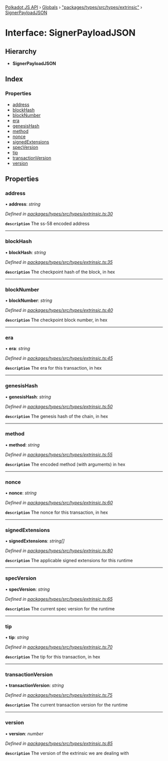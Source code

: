 [Polkadot JS API](../README.md) › [Globals](../globals.md) › ["packages/types/src/types/extrinsic"](../modules/_packages_types_src_types_extrinsic_.md) › [SignerPayloadJSON](_packages_types_src_types_extrinsic_.signerpayloadjson.md)

# Interface: SignerPayloadJSON

## Hierarchy

* **SignerPayloadJSON**

## Index

### Properties

* [address](_packages_types_src_types_extrinsic_.signerpayloadjson.md#address)
* [blockHash](_packages_types_src_types_extrinsic_.signerpayloadjson.md#blockhash)
* [blockNumber](_packages_types_src_types_extrinsic_.signerpayloadjson.md#blocknumber)
* [era](_packages_types_src_types_extrinsic_.signerpayloadjson.md#era)
* [genesisHash](_packages_types_src_types_extrinsic_.signerpayloadjson.md#genesishash)
* [method](_packages_types_src_types_extrinsic_.signerpayloadjson.md#method)
* [nonce](_packages_types_src_types_extrinsic_.signerpayloadjson.md#nonce)
* [signedExtensions](_packages_types_src_types_extrinsic_.signerpayloadjson.md#signedextensions)
* [specVersion](_packages_types_src_types_extrinsic_.signerpayloadjson.md#specversion)
* [tip](_packages_types_src_types_extrinsic_.signerpayloadjson.md#tip)
* [transactionVersion](_packages_types_src_types_extrinsic_.signerpayloadjson.md#transactionversion)
* [version](_packages_types_src_types_extrinsic_.signerpayloadjson.md#version)

## Properties

###  address

• **address**: *string*

*Defined in [packages/types/src/types/extrinsic.ts:30](https://github.com/polkadot-js/api/blob/b4cae1483/packages/types/src/types/extrinsic.ts#L30)*

**`description`** The ss-58 encoded address

___

###  blockHash

• **blockHash**: *string*

*Defined in [packages/types/src/types/extrinsic.ts:35](https://github.com/polkadot-js/api/blob/b4cae1483/packages/types/src/types/extrinsic.ts#L35)*

**`description`** The checkpoint hash of the block, in hex

___

###  blockNumber

• **blockNumber**: *string*

*Defined in [packages/types/src/types/extrinsic.ts:40](https://github.com/polkadot-js/api/blob/b4cae1483/packages/types/src/types/extrinsic.ts#L40)*

**`description`** The checkpoint block number, in hex

___

###  era

• **era**: *string*

*Defined in [packages/types/src/types/extrinsic.ts:45](https://github.com/polkadot-js/api/blob/b4cae1483/packages/types/src/types/extrinsic.ts#L45)*

**`description`** The era for this transaction, in hex

___

###  genesisHash

• **genesisHash**: *string*

*Defined in [packages/types/src/types/extrinsic.ts:50](https://github.com/polkadot-js/api/blob/b4cae1483/packages/types/src/types/extrinsic.ts#L50)*

**`description`** The genesis hash of the chain, in hex

___

###  method

• **method**: *string*

*Defined in [packages/types/src/types/extrinsic.ts:55](https://github.com/polkadot-js/api/blob/b4cae1483/packages/types/src/types/extrinsic.ts#L55)*

**`description`** The encoded method (with arguments) in hex

___

###  nonce

• **nonce**: *string*

*Defined in [packages/types/src/types/extrinsic.ts:60](https://github.com/polkadot-js/api/blob/b4cae1483/packages/types/src/types/extrinsic.ts#L60)*

**`description`** The nonce for this transaction, in hex

___

###  signedExtensions

• **signedExtensions**: *string[]*

*Defined in [packages/types/src/types/extrinsic.ts:80](https://github.com/polkadot-js/api/blob/b4cae1483/packages/types/src/types/extrinsic.ts#L80)*

**`description`** The applicable signed extensions for this runtime

___

###  specVersion

• **specVersion**: *string*

*Defined in [packages/types/src/types/extrinsic.ts:65](https://github.com/polkadot-js/api/blob/b4cae1483/packages/types/src/types/extrinsic.ts#L65)*

**`description`** The current spec version for the runtime

___

###  tip

• **tip**: *string*

*Defined in [packages/types/src/types/extrinsic.ts:70](https://github.com/polkadot-js/api/blob/b4cae1483/packages/types/src/types/extrinsic.ts#L70)*

**`description`** The tip for this transaction, in hex

___

###  transactionVersion

• **transactionVersion**: *string*

*Defined in [packages/types/src/types/extrinsic.ts:75](https://github.com/polkadot-js/api/blob/b4cae1483/packages/types/src/types/extrinsic.ts#L75)*

**`description`** The current transaction version for the runtime

___

###  version

• **version**: *number*

*Defined in [packages/types/src/types/extrinsic.ts:85](https://github.com/polkadot-js/api/blob/b4cae1483/packages/types/src/types/extrinsic.ts#L85)*

**`description`** The version of the extrinsic we are dealing with
